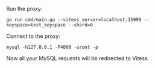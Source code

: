 Run the proxy:

```go run cmd/main.go --vitess_server=localhost:15999 --keyspace=test_keyspace --shard=0```

Connect to the proxy:

```mysql -h127.0.0.1 -P4000 -uroot -p```

Now all your MySQL requests will be redirected to Vitess.




